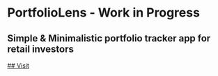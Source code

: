 # PortfolioLens - Work in Progress

## Simple & Minimalistic portfolio tracker app for retail investors

[## Visit](https://charming-queijadas-fda559.netlify.app/)
